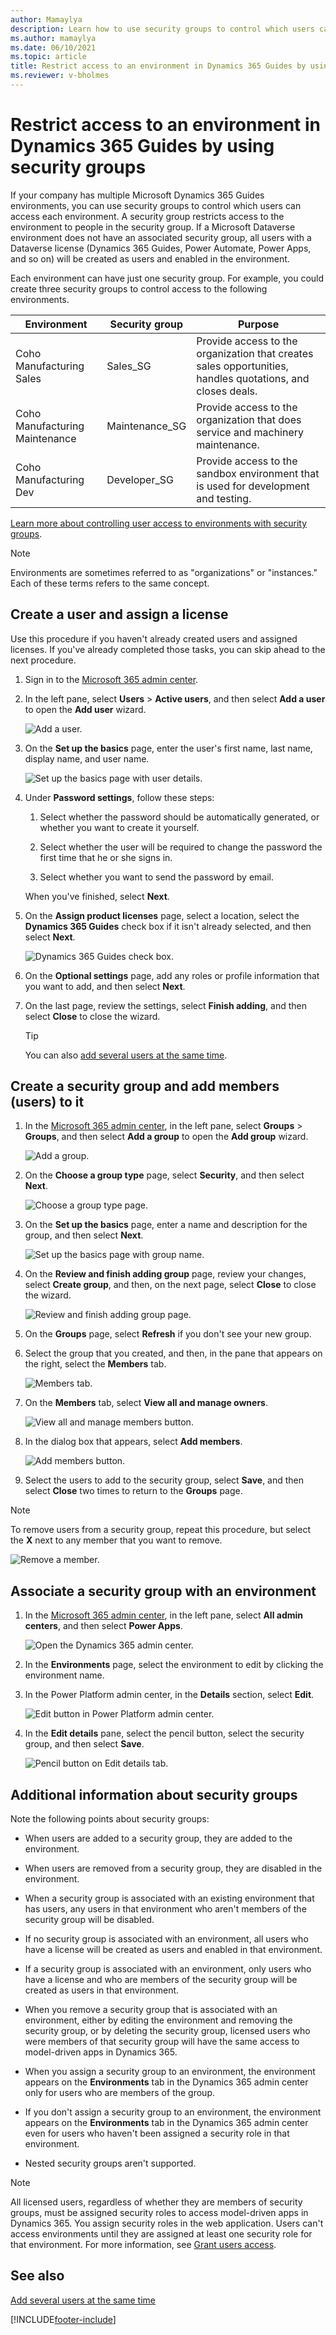 ```yaml
---
author: Mamaylya
description: Learn how to use security groups to control which users can access which environments in Microsoft Dynamics 365 Guides.
ms.author: mamaylya
ms.date: 06/10/2021
ms.topic: article
title: Restrict access to an environment in Dynamics 365 Guides by using security groups
ms.reviewer: v-bholmes
---
```


# Restrict access to an environment in Dynamics 365 Guides by using security groups

If your company has multiple Microsoft Dynamics 365 Guides environments, you can use security groups to control which users can access each environment. A security group restricts access to the environment to people in the security group. If a Microsoft Dataverse environment does not have an associated security group, all users with a Dataverse license (Dynamics 365 Guides, Power Automate, Power Apps, and so on) will be created as users and enabled in the environment. 

Each environment can have just one security group. For example, you could create three security groups to control access to the following environments.

| Environment                    | Security group  | Purpose |
|--------------------------------|-----------------|---------|
| Coho Manufacturing Sales       | Sales\_SG       | Provide access to the organization that creates sales opportunities, handles quotations, and closes deals. |
| Coho Manufacturing Maintenance | Maintenance\_SG | Provide access to the organization that does service and machinery maintenance. |
| Coho Manufacturing Dev         | Developer\_SG   | Provide access to the sandbox environment that is used for development and testing. |

[Learn more about controlling user access to environments with security groups](https://docs.microsoft.com/power-platform/admin/control-user-access). 

> [!NOTE]
> Environments are sometimes referred to as "organizations" or "instances." Each of these terms refers to the same concept. 

## Create a user and assign a license

Use this procedure if you haven't already created users and assigned licenses. If you've already completed those tasks, you can skip ahead to the next procedure.

1. Sign in to the [Microsoft 365 admin center](https://admin.microsoft.com/Adminportal/Home#/homepage).

2. In the left pane, select **Users** \> **Active users**, and then select **Add a user** to open the **Add user** wizard.

    ![Add a user.](media/add-user-3.PNG "Add a user")

3. On the **Set up the basics** page, enter the user's first name, last name, display name, and user name.

    ![Set up the basics page with user details.](media/set-up-basics.PNG "Set up the basics page with user details")

4. Under **Password settings**, follow these steps:

    1. Select whether the password should be automatically generated, or whether you want to create it yourself.

    2. Select whether the user will be required to change the password the first time that he or she signs in.

    3. Select whether you want to send the password by email.

    When you've finished, select **Next**.

5. On the **Assign product licenses** page, select a location, select the **Dynamics 365 Guides** check box if it isn't already selected, and then select **Next**.

    ![Dynamics 365 Guides check box.](media/guides-check-box.PNG "Dynamics 365 Guides check box")

6. On the **Optional settings** page, add any roles or profile information that you want to add, and then select **Next**.

7. On the last page, review the settings, select **Finish adding**, and then select **Close** to close the wizard.

    > [!TIP]
    > You can also [add several users at the same time](/office365/enterprise/add-several-users-at-the-same-time).

## Create a security group and add members (users) to it

1. In the [Microsoft 365 admin center](https://admin.microsoft.com/Adminportal/Home#/homepage), in the left pane, select **Groups** \> **Groups**, and then select **Add a group** to open the **Add group** wizard.

    ![Add a group.](media/add-group-command.PNG "Add a group")

2. On the **Choose a group type** page, select **Security**, and then select **Next**.

    ![Choose a group type page.](media/choose-group-type.PNG "Choose a group type page")

3. On the **Set up the basics** page, enter a name and description for the group, and then select **Next**.

    ![Set up the basics page with group name.](media/set-up-basics-2.PNG "Set up the basics page with group name")

4. On the **Review and finish adding group** page, review your changes, select **Create group**, and then, on the next page, select **Close** to close the wizard.

    ![Review and finish adding group page.](media/review-group.PNG "Review and finish adding group page")

5. On the **Groups** page, select **Refresh** if you don't see your new group.

6. Select the group that you created, and then, in the pane that appears on the right, select the **Members** tab.

    ![Members tab.](media/members-tab.PNG "Members tab")

7. On the **Members** tab, select **View all and manage owners**.

    ![View all and manage members button.](media/view-members.PNG "View all and manage members button")

8. In the dialog box that appears, select **Add members**.

    ![Add members button.](media/add-members-2.PNG "Add members button")

9. Select the users to add to the security group, select **Save**, and then select **Close** two times to return to the **Groups** page.

> [!NOTE]
> To remove users from a security group, repeat this procedure, but select the **X** next to any member that you want to remove.
>
> ![Remove a member.](media/remove-members-2.PNG "Remove a member")

## Associate a security group with an environment

1. In the [Microsoft 365 admin center](https://admin.microsoft.com/Adminportal/Home#/homepage), in the left pane, select **All admin centers**, and then select **Power Apps**.

    ![Open the Dynamics 365 admin center.](media/all-admin-centers.PNG "Open the Dynamics 365 admin center")

2. In the **Environments** page, select the environment to edit by clicking the environment name.  

3. In the Power Platform admin center, in the **Details** section, select **Edit**.

    ![Edit button in Power Platform admin center.](media/security-groups-edit-details.PNG "Edit button in Power Platform admin center")

4. In the **Edit details** pane, select the pencil button, select the security group, and then select **Save**.

    ![Pencil button on Edit details tab.](media/security-groups-select-group.PNG "Pencil button on Edit details tab")

## Additional information about security groups

Note the following points about security groups:

- When users are added to a security group, they are added to the environment.

- When users are removed from a security group, they are disabled in the environment.

- When a security group is associated with an existing environment that has users, any users in that environment who aren't members of the security group will be disabled.

- If no security group is associated with an environment, all users who have a license will be created as users and enabled in that environment.

- If a security group is associated with an environment, only users who have a license and who are members of the security group will be created as users in that environment.

- When you remove a security group that is associated with an environment, either by editing the environment and removing the security group, or by deleting the security group, licensed users who were members of that security group will have the same access to model-driven apps in Dynamics 365.

- When you assign a security group to an environment, the environment appears on the **Environments** tab in the Dynamics 365 admin center only for users who are members of the group.

- If you don't assign a security group to an environment, the environment appears on the **Environments** tab in the Dynamics 365 admin center even for users who haven't been assigned a security role in that environment.

- Nested security groups aren't supported.

> [!NOTE]
> All licensed users, regardless of whether they are members of security groups, must be assigned security roles to access model-driven apps in Dynamics 365. You assign security roles in the web application. Users can't access environments until they are assigned at least one security role for that environment. For more information, see [Grant users access](https://docs.microsoft.com/power-platform/admin/grant-users-access).

## See also

[Add several users at the same time](/office365/enterprise/add-several-users-at-the-same-time)

[!INCLUDE[footer-include](../includes/footer-banner.md)]
